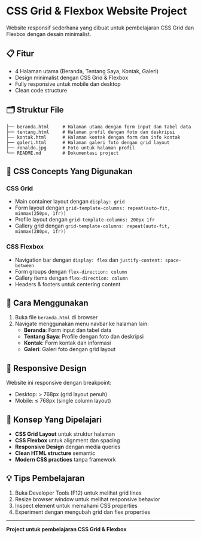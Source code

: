 # CSS Grid & Flexbox Website Project

Website responsif sederhana yang dibuat untuk pembelajaran CSS Grid dan Flexbox dengan desain minimalist.

## 📋 Fitur

- 4 Halaman utama (Beranda, Tentang Saya, Kontak, Galeri)
- Design minimalist dengan CSS Grid & Flexbox
- Fully responsive untuk mobile dan desktop
- Clean code structure

## 🗂️ Struktur File

```
├── beranda.html     # Halaman utama dengan form input dan tabel data
├── tentang.html     # Halaman profil dengan foto dan deskripsi
├── kontak.html      # Halaman kontak dengan form dan info kontak
├── galeri.html      # Halaman galeri foto dengan grid layout
├── ronaldo.jpg      # Foto untuk halaman profil
└── README.md        # Dokumentasi project
```

## 🎨 CSS Concepts Yang Digunakan

### CSS Grid
- Main container layout dengan `display: grid`
- Form layout dengan `grid-template-columns: repeat(auto-fit, minmax(250px, 1fr))`
- Profile layout dengan `grid-template-columns: 200px 1fr`
- Gallery grid dengan `grid-template-columns: repeat(auto-fit, minmax(280px, 1fr))`

### CSS Flexbox
- Navigation bar dengan `display: flex` dan `justify-content: space-between`
- Form groups dengan `flex-direction: column`
- Gallery items dengan `flex-direction: column`
- Headers & footers untuk centering content

## 🚀 Cara Menggunakan

1. Buka file `beranda.html` di browser
2. Navigate menggunakan menu navbar ke halaman lain:
   - **Beranda**: Form input dan tabel data
   - **Tentang Saya**: Profile dengan foto dan deskripsi
   - **Kontak**: Form kontak dan informasi
   - **Galeri**: Galeri foto dengan grid layout

## 📱 Responsive Design

Website ini responsive dengan breakpoint:
- Desktop: > 768px (grid layout penuh)
- Mobile: ≤ 768px (single column layout)

## 🎯 Konsep Yang Dipelajari

- **CSS Grid Layout** untuk struktur halaman
- **CSS Flexbox** untuk alignment dan spacing
- **Responsive Design** dengan media queries
- **Clean HTML structure** semantic
- **Modern CSS practices** tanpa framework

## 💡 Tips Pembelajaran

1. Buka Developer Tools (F12) untuk melihat grid lines
2. Resize browser window untuk melihat responsive behavior
3. Inspect element untuk memahami CSS properties
4. Experiment dengan mengubah grid dan flex properties

---
**Project untuk pembelajaran CSS Grid & Flexbox**